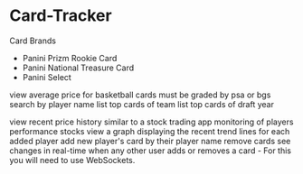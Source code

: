 # Card-Tracker

Card Brands

- Panini Prizm Rookie Card
- Panini National Treasure Card
- Panini Select

view average price for basketball cards must be graded by psa or bgs
search by player name
list top cards of team
list top cards of draft year

view recent price history
similar to a stock trading app
monitoring of players performance stocks
view a graph displaying the recent trend lines for each added player
add new player's card by their player name
remove cards
see changes in real-time when any other user adds or removes a card - For this you will need to use WebSockets.
